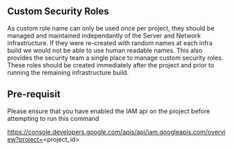 ## Custom Security Roles

As custom role name can only be used once per project, they should be managed and 
maintained independantly of the Server and Network infrastructure.  If they were 
re-created with random names at each infra build we would not be able to use human
readable names.  This also provides the security team a single place to manage custom
security roles.  These roles should be created immediately after the project and 
prior to running the remaining infrastructure build.

## Pre-requisit

Please ensure that you have enabled the IAM api on the project before attempting to 
run this command

https://console.developers.google.com/apis/api/iam.googleapis.com/overview?project=<project_id>
